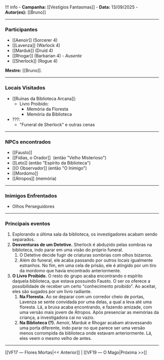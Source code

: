!!! info
	- **Campanha:** [[Vestígios Fantasmas]]
	- **Data:** 13/09/2025
	- **Autor(es):** [[Bruno]]

---

### Participantes

- [[Aenoir]] (Sorcerer 4)
- [[Lavenza]] (Warlock 4)
- [[Marduk]] (Druid 4)
- [[Rhogar]] (Barbarian 4) *- Ausente*
- [[Sherlock]] (Rogue 4)

**Mestre:** [[Bruno]].

---  

### Locais Visitados

- [[Ruínas da Biblioteca Arcana]]:
	- Livro Proibido:
		- Memória da Floresta
		- Memória da Biblioteca
- ???:
	- "Funeral de Sherlock" e outras cenas

---

### NPCs encontrados

- [[Fausto]]
- [[Fídias, o Orador]]  (então "Velho Misterioso")
- [[Leto]] (então "Espírito da Biblioteca")
- [[O Observador]] (então "O Inimigo")
- [[Mordomo]]
- [[Átropos]] (memória)

---

### Inimigos Enfrentados

- Olhos Perseguidores

---

### Principais eventos

1. Explorando a última sala da biblioteca, os investigadores acabam sendo separados.
2. **Desventuras de um Detetive.** Sherlock é abduzido pelas sombras na biblioteca, indo parar em uma visão do próprio funeral.
	1. O Detetive decide fugir de criaturas sombrias com olhos bizarros.
	2. Além do funeral, ele acaba passando por outros locais igualmente estranhos. No fim, em uma cela de prisão, ele é atingido por um tiro da mordomo que havia encontrado anteriormente.
3. **O Livro Proibido.** O resto do grupo acaba encontrando o espírito daquela biblioteca, que estava possuindo Fausto. O ser os oferece a possibilidade de receber um certo "conhecimento proibido". Ao aceitar, eles são sugados por um livro radiante.
	1. **Na Floresta.** Ao se deparar com um corredor cheio de portas, Lavenza se sente convidada por uma delas, a qual a leva até uma floresta. Lá, a bruxa acaba encontrando, e fazendo amizade, com uma versão mais jovem de Átropos. Após presenciar as memórias da criança, a investigadora cai no vazio.
	2. **Na Biblioteca (?).** Aenoir, Marduk e Rhogar acabam atravessando uma porta diferente, indo parar no que parece ser uma versão menos corrompida da biblioteca onde estavam anteriormente. Lá, eles veem o mesmo velho de antes.

---

[[VF17 ― Flores Mortas|<< Anterior]] | [[VF19 ― O Mago|Próxima >>]]